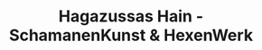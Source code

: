 ---
title: "Hagazussas Hain - SchamanenKunst & HexenWerk"
url: /dortmund/hagazussas-hain-schamanenkunst-und-hexenwerk/
shop: Esoterik
---
